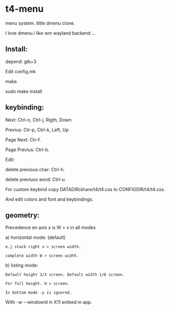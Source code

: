 # t4-menu
menu system. little dmenu clone.

I love dmenu.i like wm wayland backend ...


## Install:
depend: gtk+3

Edit config.mk

make

sudo make install

## keybinding:
  Next: Ctrl-n, Ctrl-j, Rigth, Down

  Previus: Ctr-p, Ctrl-k, Left, Up
  
  Page Next: Ctr-f.
  
  Page Previus: Ctrl-b.
  
  Edit:
  
  delete previous char: Ctrl-h.
  
  delete previuos word: Ctrl-u.
  
  For custom keybind copy DATADIR/share/t4/t4.css to CONFIGDIR/t4/t4.css.
  
  And edit colors and font and keybindings.

## geometry:
  Precedence en axis x is W > x in all modes
  
  a) horizontal mode: (default)
  
    e.j stack right x > screen width.
        
    complete width W > screen width.
  
  b) listing mode:
  
    Default height 2/3 screen. Default width 1/6 screen.
    
    For full height. H > screen.
    
    In bottom mode -y is ignored.
  
  With -w --windowid in X11 embed in app.
  
